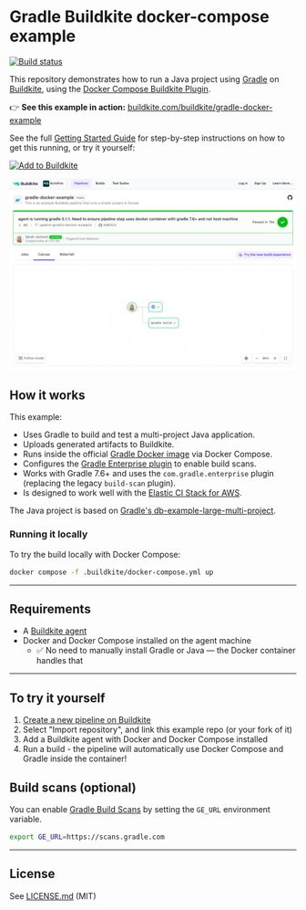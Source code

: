 # Gradle Buildkite docker-compose example
[![Build status](https://badge.buildkite.com/a0977fb3a7441cbabcab56a5e92d045a5110198f1ec6007668.svg)](https://buildkite.com/buildkite/gradle-docker-example)

This repository demonstrates how to run a Java project using [Gradle](https://gradle.org/) on [Buildkite](https://buildkite.com), using the [Docker Compose Buildkite Plugin](https://github.com/buildkite-plugins/docker-compose-buildkite-plugin).

👉 **See this example in action:** [buildkite.com/buildkite/gradle-docker-example](https://buildkite.com/buildkite/gradle-docker-example)

See the full [Getting Started Guide](https://buildkite.com/docs/guides/getting-started) for step-by-step instructions on how to get this running, or try it yourself:

[![Add to Buildkite](https://buildkite.com/button.svg)](https://buildkite.com/new)

<a href="https://buildkite.com/buildkite/gradle-docker-example/builds/latest?branch=main">
  <img width="2400" alt="Screenshot of example pipeline build page" src=".buildkite/screenshot.png" />
</a>

## How it works

This example:
- Uses Gradle to build and test a multi-project Java application.
- Uploads generated artifacts to Buildkite.
- Runs inside the official [Gradle Docker image](https://hub.docker.com/_/gradle) via Docker Compose.
- Configures the [Gradle Enterprise plugin](https://docs.gradle.com/enterprise/gradle-plugin/) to enable build scans.
- Works with Gradle 7.6+ and uses the `com.gradle.enterprise` plugin (replacing the legacy `build-scan` plugin).
- Is designed to work well with the [Elastic CI Stack for AWS](https://github.com/buildkite/elastic-ci-stack-for-aws).

The Java project is based on [Gradle's db-example-large-multi-project](https://github.com/gradle/db-example-large-multi-project).

### Running it locally

To try the build locally with Docker Compose:

```bash
docker compose -f .buildkite/docker-compose.yml up
```

---

## Requirements

- A [Buildkite agent](https://buildkite.com/docs/agent)
- Docker and Docker Compose installed on the agent machine
  - ✅ No need to manually install Gradle or Java — the Docker container handles that

---

## To try it yourself

1. [Create a new pipeline on Buildkite](https://buildkite.com/new)
2. Select "Import repository", and link this example repo (or your fork of it)
3. Add a Buildkite agent with Docker and Docker Compose installed
4. Run a build - the pipeline will automatically use Docker Compose and Gradle inside the container!

## Build scans (optional)

You can enable [Gradle Build Scans](https://scans.gradle.com/) by setting the `GE_URL` environment variable.

```bash
export GE_URL=https://scans.gradle.com
```

---

## License

See [LICENSE.md](LICENSE.md) (MIT)
